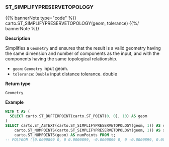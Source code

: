 ### ST_SIMPLIFYPRESERVETOPOLOGY

{{% bannerNote type="code" %}}
carto.ST_SIMPLIFYPRESERVETOPOLOGY(geom, tolerance)
{{%/ bannerNote %}}

**Description**

Simplifies a `Geometry` and ensures that the result is a valid geometry having the same dimension and number of components as the input, and with the components having the same topological relationship.

* `geom`: `Geometry` input geom.
* `tolerance`: `Double` input distance tolerance.
double

**Return type**

`Geometry`

**Example**

```sql
WITH t AS (
  SELECT carto.ST_BUFFERPOINT(carto.ST_POINT(0, 0), 10) AS geom
)
SELECT carto.ST_ASTEXT(carto.ST_SIMPLIFYPRESERVETOPOLOGY(geom, 1)) AS simplifiedGeom, 
    carto.ST_NUMPOINTS(carto.ST_SIMPLIFYPRESERVETOPOLOGY(geom, 1)) AS simplifiedNumpoints, 
    carto.ST_NUMPOINTS(geom) AS numPoints FROM t;
-- POLYGON ((0.0000899 0, 0 0.0000899, -0.0000899 0, 0 -0.0000899, 0.0000899 0)) | 5 | 101
```
